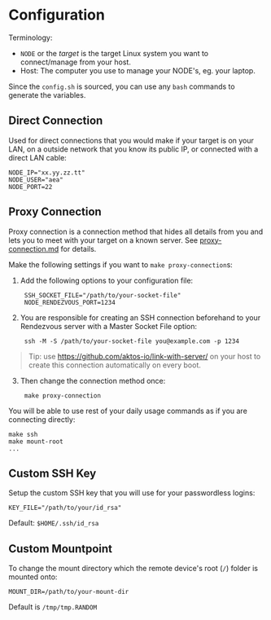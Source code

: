 # Configuration 

Terminology: 

* `NODE` or the *target* is the target Linux system you want to connect/manage from your host. 
* Host: The computer you use to manage your NODE's, eg. your laptop.

Since the `config.sh` is sourced, you can use any `bash` commands to generate the variables.

## Direct Connection 

Used for direct connections that you would make if your target is on your LAN, on a outside network that you know its public IP, or connected with a direct LAN cable:

    NODE_IP="xx.yy.zz.tt"
    NODE_USER="aea"
    NODE_PORT=22


## Proxy Connection

Proxy connection is a connection method that hides all details from you and lets you to meet with your target on a known server. See [proxy-connection.md](./proxy-connection.md) for details.

Make the following settings if you want to `make proxy-connection`s: 

1. Add the following options to your configuration file:

        SSH_SOCKET_FILE="/path/to/your-socket-file"
        NODE_RENDEZVOUS_PORT=1234


2. You are responsible for creating an SSH connection beforehand to your Rendezvous server with a Master Socket File option: 

        ssh -M -S /path/to/your-socket-file you@example.com -p 1234
    
 > Tip: use https://github.com/aktos-io/link-with-server/ on your host to create this connection automatically on every boot.


3. Then change the connection method once: 

        make proxy-connection     
    
    
You will be able to use rest of your daily usage commands as if you are connecting directly: 

    make ssh
    make mount-root 
    ...


## Custom SSH Key

Setup the custom SSH key that you will use for your passwordless logins:

    KEY_FILE="/path/to/your/id_rsa"

Default: `$HOME/.ssh/id_rsa`

## Custom Mountpoint

To change the mount directory which the remote device's root (`/`) folder is mounted onto:

    MOUNT_DIR=/path/to/your-mount-dir

Default is `/tmp/tmp.RANDOM`
